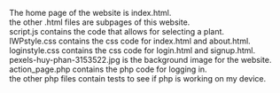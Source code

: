 The home page of the website is index.html. \
the other .html files are subpages of this website. \
script.js contains the code that allows for selecting a plant. \
IWPstyle.css contains the css code for index.html and about.html. \
loginstyle.css contains the css code for login.html and signup.html. \
pexels-huy-phan-3153522.jpg is the background image for the website. \
action_page.php contains the php code for logging in. \
the other php files contain tests to see if php is working on my device. 

